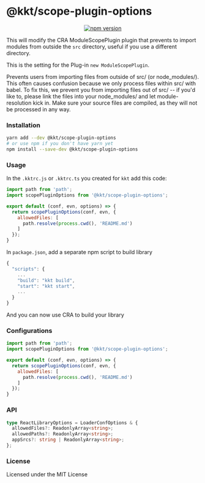 <p align="center">
  <h1>@kkt/scope-plugin-options</h1>
</p>

<p align="center">
  <a href="https://www.npmjs.com/package/@kkt/scope-plugin-options">
    <img src="https://img.shields.io/npm/v/@kkt/scope-plugin-options.svg" alt="npm version">
  </a>
</p>

This will modify the CRA ModuleScopePlugin plugin that prevents to import modules from outside the `src` directory, useful if you use a different directory.

 This is the setting for the Plug-in `new ModuleScopePlugin`.
 
 Prevents users from importing files from outside of src/ (or node_modules/).
 This often causes confusion because we only process files within src/ with babel.
 To fix this, we prevent you from importing files out of src/ -- if you'd like to,
 please link the files into your node_modules/ and let module-resolution kick in.
 Make sure your source files are compiled, as they will not be processed in any way.
 
### Installation

```bash
yarn add --dev @kkt/scope-plugin-options
# or use npm if you don't have yarn yet
npm install --save-dev @kkt/scope-plugin-options
```

### Usage

In the `.kktrc.js` or `.kktrc.ts` you created for `kkt` add this code:

```js
import path from 'path';
import scopePluginOptions from '@kkt/scope-plugin-options';

export default (conf, evn, options) => {
  return scopePluginOptions(conf, evn, {
    allowedFiles: [
      path.resolve(process.cwd(), 'README.md')
    ]
  });
}
```

In `package.json`, add a separate npm script to build library

```js
{
  "scripts": {
    ...
    "build": "kkt build",
    "start": "kkt start",
    ...
  }
}
```

And you can now use CRA to build your library

### Configurations

```js
import path from 'path';
import scopePluginOptions from '@kkt/scope-plugin-options';

export default (conf, evn, options) => {
  return scopePluginOptions(conf, evn, {
    allowedFiles: [
      path.resolve(process.cwd(), 'README.md')
    ]
  });
}
```

### API

```ts
type ReactLibraryOptions = LoaderConfOptions & {
  allowedFiles?: ReadonlyArray<string>;
  allowedPaths?: ReadonlyArray<string>;
  appSrcs?: string | ReadonlyArray<string>;
};
```

### License

Licensed under the MIT License